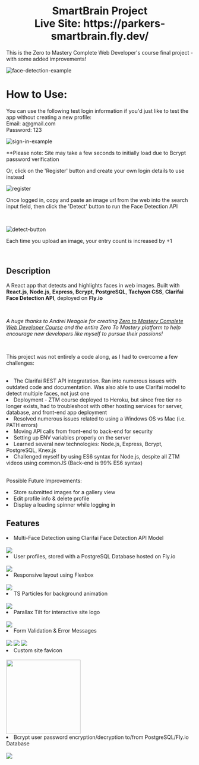 <h1 align='center'>SmartBrain Project<br>
Live Site: https://parkers-smartbrain.fly.dev/
</h1>

<p>This is the Zero to Mastery Complete Web Developer's course final project - with some added improvements!</p>

![face-detection-example](readme-imgs/sb-image-submit_AdobeExpress.gif)

<h1>How to Use:</h1>
<p>You can use the following test login information if you'd just like to test the app without creating a new profile:
<br>
Email: a@gmail.com
<br>
Password: 123
<br></p>

![sign-in-example](readme-imgs/sb-signin_AdobeExpress.gif)<br>

**Please note: Site may take a few seconds to initially load due to Bcrypt password verification<br>

Or, click on the 'Register' button and create your own login details to use instead<br>

![register](readme-imgs/sb-register.png)<br>

<p>Once logged in, copy and paste an image url from the web into the search input field, then click the 'Detect' button to run the Face Detection API</p><br>

![detect-button](readme-imgs/sb-image-submit-button_AdobeExpress.gif)<br>

<p>Each time you upload an image, your entry count is increased by +1</p><br>

## Description
<p>A React app that detects and highlights faces in web images. Built with <b>React.js</b>, <b>Node.js</b>, <b>Express</b>, <b>Bcrypt</b>, <b>PostgreSQL</b>, <b>Tachyon CSS</b>, <b>Clarifai Face Detection API</b>, deployed on <b>Fly.io</b></p><br>
<p><i>A huge thanks to Andrei Neagoie for creating <a href='https://zerotomastery.io/courses/coding-bootcamp/'>Zero to Mastery Complete Web Developer Course</a> and the entire Zero To Mastery platform to help encourage new developers like myself to pursue their passions!</i></p><br>

<p>This project was not entirely a code along, as I had to overcome a few challenges:</p><br>
<li>The Clarifai REST API integratation. Ran into numerous issues with outdated code and documentation. Was also able to use Clarifai model to detect multiple faces, not just one</li>
<li>Deployment - ZTM course deployed to Heroku, but since free tier no longer exists, had to troubleshoot with other hosting services for server, database, and front-end app deployment</li>
<li>Resolved numerous issues related to using a Windows OS vs Mac (i.e. PATH errors)</li>
<li>Moving API calls from front-end to back-end for security</li>
<li>Setting up ENV variables properly on the server</li>
<li>Learned several new technologies: Node.js, Express, Bcrypt, PostgreSQL, Knex.js</li>
<li>Challenged myself by using ES6 syntax for Node.js, despite all ZTM videos using commonJS (Back-end is 99% ES6 syntax)</li><br>

<p>Possible Future Improvements:</p>
<li>Store submitted images for a gallery view</li>
<li>Edit profile info & delete profile</li>
<li>Display a loading spinner while logging in</li>


## Features
<li>Multi-Face Detection using Clarifai Face Detection API Model
</li>
<br>
<img src='readme-imgs/sb-faces-detected.png'>
<li>User profiles, stored with a PostgreSQL Database hosted on Fly.io
</li>
<br>
<img src='readme-imgs/sb-db.png'>
<li>Responsive layout using Flexbox
</li>
<br>
<img src='readme-imgs/sb-flexbox.png'>
<li>TS Particles for background animation
</li>
<br>
<img src='readme-imgs/sb-particles.gif'>
<li>Parallax Tilt for interactive site logo
</li>
<br>
<img src='readme-imgs/sb-parallax.gif'>
<li>Form Validation & Error Messages
</li>
<br>
<img src='readme-imgs/sb-validation.png'>
<img src='readme-imgs/sb-form.png'>
<img src='readme-imgs/sb-tree.png'>
<li>Custom site favicon
</li>
<br>
<img src='public/favicon.ico' height='200' width='200'>
<li>Bcrypt user password encryption/decryption to/from PostgreSQL/Fly.io Database
</li>
<br>
<img src='readme-imgs/sb-bcrypt.png'>



  
